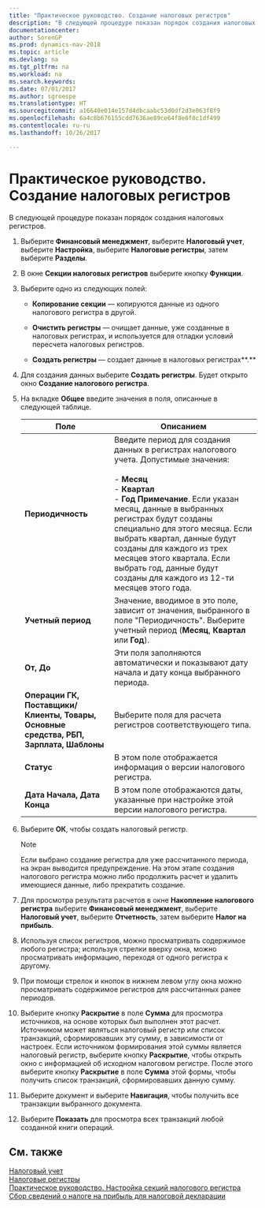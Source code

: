 ```yaml
---
title: "Практическое руководство. Создание налоговых регистров"
description: "В следующей процедуре показан порядок создания налоговых регистров."
documentationcenter: 
author: SorenGP
ms.prod: dynamics-nav-2018
ms.topic: article
ms.devlang: na
ms.tgt_pltfrm: na
ms.workload: na
ms.search.keywords: 
ms.date: 07/01/2017
ms.author: sgroespe
ms.translationtype: HT
ms.sourcegitcommit: a16640e014e157d4dbcaabc53d0df2d3e063f8f9
ms.openlocfilehash: 6a4c8b676155cdd7636ae89ce64f8e6f0c1df499
ms.contentlocale: ru-ru
ms.lasthandoff: 10/26/2017

---
```

# <a name="how-to-create-tax-registers"></a>Практическое руководство. Создание налоговых регистров
В следующей процедуре показан порядок создания налоговых регистров.  
  
1.  Выберите **Финансовый менеджмент**, выберите **Налоговый учет**, выберите **Настройка**, выберите **Налоговые регистры**, затем выберите **Разделы**.  
  
2.  В окне **Секции налоговых регистров** выберите кнопку **Функции**.  
  
3.  Выберите одно из следующих полей:  
  
    -   **Копирование секции** — копируются данные из одного налогового регистра в другой.  
  
    -   **Очистить регистры** — очищает данные, уже созданные в налоговых регистрах, и используется для отладки условий пересчета налоговых регистров.  
  
    -   **Создать регистры** — создает данные в налоговых регистрах**.**  
  
4.  Для создания данных выберите **Создать регистры**. Будет открыто окно **Создание налогового регистра**.  
  
5.  На вкладке **Общее** введите значения в поля, описанные в следующей таблице.  
  
    |Поле|Описанием|  
    |-----------|-----------------|  
    |**Периодичность**|Введите период для создания данных в регистрах налогового учета. Допустимые значения:<br /><br /> -   **Месяц**<br />-   **Квартал**<br />-   **Год** **Примечание**. Если указан месяц, данные в выбранных регистрах будут созданы специально для этого месяца. Если выбрать квартал, данные будут созданы для каждого из трех месяцев этого квартала. Если выбрать год, данные будут созданы для каждого из 12-ти месяцев этого года.|  
    |**Учетный период**|Значение, вводимое в это поле, зависит от значения, выбранного в поле "Периодичность". Выберите учетный период (**Месяц**, **Квартал** или **Год**).|  
    |**От, До**|Эти поля заполняются автоматически и показывают дату начала и дату конца выбранного периода.|  
    |**Операции ГК, Поставщики/Клиенты, Товары, Основные средства, РБП, Зарплата, Шаблоны**|Выберите поля для расчета регистров соответствующего типа.|  
    |**Статус**|В этом поле отображается информация о версии налогового регистра.|  
    |**Дата Начала, Дата Конца**|В этом поле отображаются даты, указанные при настройке этой версии налогового регистра.|  
  
6.  Выберите **ОК**, чтобы создать налоговый регистр.  
  
    > [!NOTE]  
    >  Если выбрано создание регистра для уже рассчитанного периода, на экран выводится предупреждение. На этом этапе создания налогового регистра можно либо продолжить расчет и удалить имеющиеся данные, либо прекратить создание.  
  
7.  Для просмотра результата расчетов в окне **Накопление налогового регистра** выберите **Финансовый менеджмент**, выберите **Налоговый учет**, выберите **Отчетность**, затем выберите **Налог на прибыль**.  
  
8.  Используя список регистров, можно просматривать содержимое любого регистра; используя стрелки вверху окна, можно просматривать информацию, переходя от одного регистра к другому.  
  
9. При помощи стрелок и кнопок в нижнем левом углу окна можно просматривать содержимое регистров для рассчитанных ранее периодов.  
  
10. Выберите кнопку **Раскрытие** в поле **Сумма** для просмотра источников, на основе которых был выполнен этот расчет. Источником может являться налоговый регистр или список транзакций, сформировавших эту сумму, в зависимости от настроек. Если источником формирования этой суммы является налоговый регистр, выберите кнопку **Раскрытие**, чтобы открыть окно с информацией об исходном налоговом регистре. После этого выберите кнопку **Раскрытие** в поле **Сумма** этой формы, чтобы получить список транзакций, сформировавших данную сумму.  
  
11. Выберите документ и выберите **Навигация**, чтобы получить все транзакции выбранного документа.  
  
12. Выберите **Показать** для просмотра всех транзакций любой созданной книги операций.  
  
## <a name="see-also"></a>См. также  
 [Налоговый учет](tax-accounting.md)   
 [Налоговые регистры](tax-registers.md)   
 [Практическое руководство. Настройка секций налогового регистра](how-to-set-up-tax-register-sections.md)   
 [Сбор сведений о налоге на прибыль для налоговой декларации](collecting-profit-tax-information-for-tax-declaration.md)
